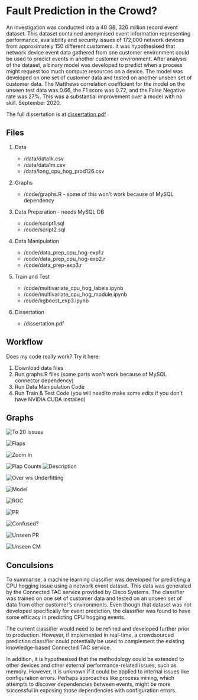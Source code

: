 # Fault Prediction in the Crowd?


An investigation was conducted into a 40 GB, 326 million record event dataset. This dataset contained anonymised event information representing performance, availability and security issues of 172,000 network devices from approximately 150 different customers. It was hypothesised that network device event data gathered from one customer environment could be used to predict events in another customer environment. After analysis of the dataset, a binary model was developed to predict when a process might request too much compute resources on a device. The model was developed on one set of customer data and tested on another unseen set of customer data. The Matthews correlation coefficient for the model on the unseen test data was 0.66, the F1 score was 0.72, and the False Negative rate was 27%. This was a substantial improvement over a model with no skill. September 2020.

The full dissertation is at [dissertation.pdf](http://nilspeder.pairserver.com/dissertation.pdf)


Files
------------


 1. Data
      * /data/data1k.csv
      * /data/data1m.csv
      * /data/long_cpu_hog_prod126.csv

 2. Graphs 
	  * /code/graphs.R - some of this won't work because of MySQL dependency

 2. Data Preparation - needs MySQL DB
	  * /code/script1.sql
	  * /code/script2.sql
	  
 3. Data Manipulation
     * /code/data_prep_cpu_hog-exp1.r
      * /code/data_prep_cpu_hog-exp2.r
      * /code/data_prep-exp3.r

 3. Train and Test
     * /code/multivariate_cpu_hog_labels.ipynb
      * /code/multivariate_cpu_hog_module.ipynb
      * /code/xgboost_exp3.ipynb

 3. Dissertation
     * /dissertation.pdf

Workflow
------------
Does my code really work? Try it here:
 1. Download data files 
 2. Run graphs.R files (some parts won't work
    because of MySQL connector dependency)
 3. Run Data Manipulation Code
 4. Run Train & Test Code (you will need to make some edits if you don't have NVIDIA CUDA installed)

Graphs
------------

![To 20 Issues](http://nilspeder.pairserver.com/art/Capture.PNG)

![Flaps](http://nilspeder.pairserver.com/art/Capture1.PNG)

![Zoom In](http://nilspeder.pairserver.com/art/Capture2.PNG)

![Flap Counts](http://nilspeder.pairserver.com/art/Capture3.PNG)
![Description](http://nilspeder.pairserver.com/art/Capture4.PNG)

![Over vrs Underfitting](http://nilspeder.pairserver.com/art/Capture5.PNG)

![Model](http://nilspeder.pairserver.com/art/Capture6.PNG)

![ROC](http://nilspeder.pairserver.com/art/Capture7.PNG)

![PR](http://nilspeder.pairserver.com/art/Capture8.PNG)

![Confused?](http://nilspeder.pairserver.com/art/Capture9.PNG)

![Unseen PR](http://nilspeder.pairserver.com/art/Capture10.PNG)

![Unseen CM](http://nilspeder.pairserver.com/art/Capture11.PNG)

Conculsions
------------
To summarise, a machine learning classifier was developed for predicting a CPU hogging issue using a network event dataset. This data was generated by the Connected TAC service provided by Cisco Systems. The classifier was trained on one set of customer data and tested on an unseen set of data from other customer’s environments. Even though that dataset was not developed specifically for event prediction, the classifier was found to have some efficacy in predicting CPU hogging events.

The current classifier would need to be refined and developed further prior to production. However, if implemented in real-time, a crowdsourced prediction classifier could potentially be used to complement the existing knowledge-based Connected TAC service.

In addition, it is hypothesised that the methodology could be extended to other devices and other external performance-related issues, such as memory. However, it is unknown if it could be applied to internal issues like configuration errors. Perhaps approaches like process mining, which attempts to discover dependencies between events, might be more successful in exposing those dependencies with configuration errors.
<!--stackedit_data:
eyJoaXN0b3J5IjpbLTIwNjg3MTYwNDMsMjEyOTA4NjcxMyw4NT
I4ODY3MDUsLTc5NzU1Mzc4NCwxMDg1MTQ5MjQ2LDg1ODk2ODc4
Ml19
-->